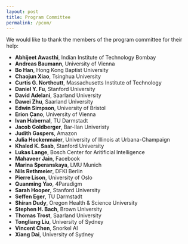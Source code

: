 ```yaml
---
layout: post
title: Program Committee
permalink: /pcom/
---
```


We would like to thank the members of the program committee for their help:

- **Abhijeet Awasthi**, Indian Institute of Technology Bombay
- **Andreas	Baumann**, University of Vienna
- **Bo Han**, Hong Kong Baptist University
- **Chaojun Xiao**, Tsinghua University
- **Curtis G. Northcutt**, Massachusetts Institute of Technology
- **Daniel Y. Fu**, Stanford University
- **David Adelani**, Saarland University 
- **Dawei Zhu**, Saarland University
- **Edwin Simpson**, University of Bristol
- **Erion Çano**, University of Vienna
- **Ivan Habernal**, TU Darmstadt
- **Jacob Goldberger**, Bar-Ilan Univeristy
- **Judith Gaspers**, Amazon
- **Julia Hockenmaier**, University of Illinois at Urbana-Champaign
- **Khaled K. Saab**, Stanford University
- **Lukas Lange**, Bosch Center for Aritificial Intelligence
- **Mahaveer Jain**, Facebook
- **Marina Speranskaya**, LMU Munich
- **Nils Rethmeier**, DFKI Berlin
- **Pierre Lison**, University of Oslo
- **Quanming Yao**, 4Paradigm
- **Sarah Hooper**, Stanford University
- **Seffen Eger**, TU Darmstadt
- **Shiran Dudy**, Oregon Health & Science University
- **Stephen	H. Bach**, Brown University
- **Thomas Trost**, Saarland University
- **Tongliang Liu**, University of Sydney
- **Vincent Chen**, Snorkel AI
- **Xiang Dai**, University of Sydney
